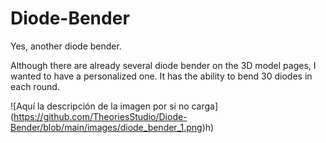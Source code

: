 # Diode-Bender
Yes, another diode bender.

Although there are already several diode bender on the 3D model pages, I wanted to have a personalized one. It has the ability to bend 30 diodes in each round.


<span>![</span><span>Aquí la descripción de la imagen por si no carga</span><span>]</span><span>(</span><span>https://github.com/TheoriesStudio/Diode-Bender/blob/main/images/diode_bender_1.png)h</span><span>)</span>
